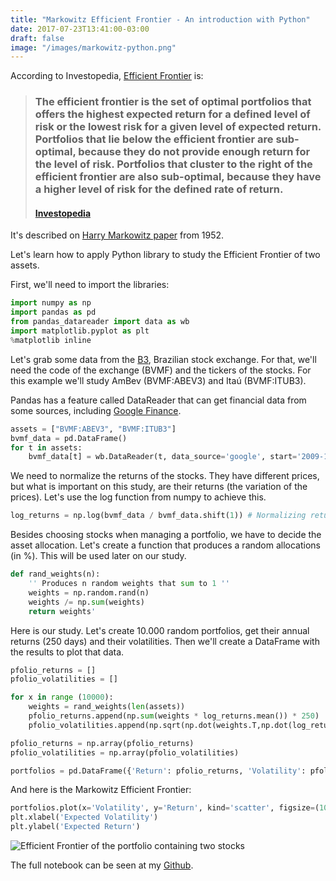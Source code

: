 ```yaml
---
title: "Markowitz Efficient Frontier - An introduction with Python"
date: 2017-07-23T13:41:00-03:00
draft: false
image: "/images/markowitz-python.png"
---
```


According to Investopedia, [Efficient Frontier](http://www.investopedia.com/terms/e/efficientfrontier.asp#ixzz4nCcwvdHC) is:
> ### The **efficient frontier** is the set of optimal portfolios that offers the **highest expected return** for a defined **level of risk** or the lowest risk for a given level of expected return. Portfolios that lie below the efficient frontier are sub-optimal, because they do not provide enough return for the level of risk. Portfolios that cluster to the right of the efficient frontier are also sub-optimal, because they have a higher level of risk for the defined rate of return.
> 
> #### [Investopedia](http://www.investopedia.com/terms/e/efficientfrontier.asp#ixzz4nCcwvdHC) 

It's described on [Harry Markowitz paper](https://www.math.ust.hk/~maykwok/courses/ma362/07F/markowitz_JF.pdf) from 1952.

Let's learn how to apply Python library to study the Efficient Frontier of two assets.

First, we'll need to import the libraries:

```python
import numpy as np
import pandas as pd
from pandas_datareader import data as wb
import matplotlib.pyplot as plt
%matplotlib inline
```

Let's grab some data from the [B3](http://www.b3.com.br/pt_br/), Brazilian stock exchange. For that, we'll need the code of the exchange (BVMF) and the tickers of the stocks. For this example we'll study AmBev (BVMF:ABEV3) and Itaú (BVMF:ITUB3).

Pandas has a feature called DataReader that can get financial data from some sources, including [Google Finance](https://www.google.com/finance).

```python
assets = ["BVMF:ABEV3", "BVMF:ITUB3"]
bvmf_data = pd.DataFrame()
for t in assets:
    bvmf_data[t] = wb.DataReader(t, data_source='google', start='2009-1-1')['Close']
```

We need to normalize the returns of the stocks. They have different prices, but what is important on this study, are their returns (the variation of the prices). Let's use the log function from numpy to achieve this.

```python
log_returns = np.log(bvmf_data / bvmf_data.shift(1)) # Normalizing returns by using log
```

Besides choosing stocks when managing a portfolio, we have to decide the asset allocation. Let's create a function that produces a random allocations (in %). This will be used later on our study.

```python
def rand_weights(n):
    '' Produces n random weights that sum to 1 ''
    weights = np.random.rand(n)
    weights /= np.sum(weights)
    return weights'
```

Here is our study. Let's create 10.000 random portfolios, get their annual returns (250 days) and their volatilities. Then we'll create a DataFrame with the results to plot that data.

```python
pfolio_returns = []
pfolio_volatilities = []

for x in range (10000):
    weights = rand_weights(len(assets))
    pfolio_returns.append(np.sum(weights * log_returns.mean()) * 250)
    pfolio_volatilities.append(np.sqrt(np.dot(weights.T,np.dot(log_returns.cov() * 250, weights))))

pfolio_returns = np.array(pfolio_returns)
pfolio_volatilities = np.array(pfolio_volatilities)

portfolios = pd.DataFrame({'Return': pfolio_returns, 'Volatility': pfolio_volatilities})
```

And here is the Markowitz Efficient Frontier:

```python
portfolios.plot(x='Volatility', y='Return', kind='scatter', figsize=(10, 6));
plt.xlabel('Expected Volatility')
plt.ylabel('Expected Return')
```

![Efficient Frontier of the portfolio containing two stocks](/images/markowitz.png)

The full notebook can be seen at my [Github](https://github.com/GuidoBR/python-for-finance/blob/master/python-for-finance-investment-fundamentals-data-analytics/Markowitz%20Portfolio%20Optimizaton/Markowitz's%20Efficient%20Frontier.ipynb).
